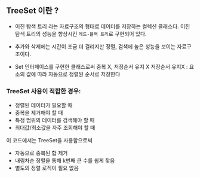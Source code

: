 ## TreeSet 이란 ?

- 이진 탐색 트리 라는 자료구조의 형태로 데이터를 저장하는 컬렉션 클래스다.
이진 탐색 트리의 성능을 향상시킨 `레드-블랙 트리`로 구현되어 있다.

- 추가와 삭제에는 시간이 조금 더 걸리지만 정렬, 검색에 높은 성능을 보이는 자료구조이다.

- Set 인터페이스를 구현한 클래스로써 중복 X, 저장순서 유지 X
저장순서 유지X : 요소의 값에 따라 자동으로 정렬된 순서로 저장한다

### TreeSet 사용이 적합한 경우:
- 정렬된 데이터가 필요할 때
- 중복을 제거해야 할 때
- 특정 범위의 데이터를 검색해야 할 때
- 최대값/최소값을 자주 조회해야 할 때


이 코드에서는 TreeSet을 사용함으로써
- 자동으로 중복된 합 제거
- 내림차순 정렬을 통해 k번째 큰 수를 쉽게 찾음
- 별도의 정렬 로직이 필요 없음